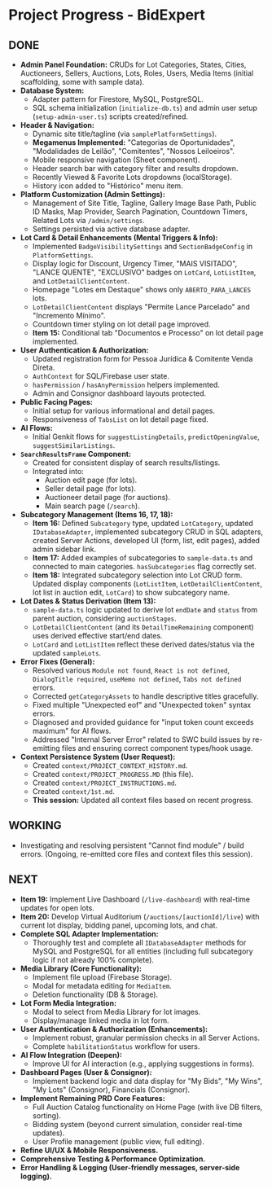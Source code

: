 
# Project Progress - BidExpert

## DONE
- **Admin Panel Foundation:** CRUDs for Lot Categories, States, Cities, Auctioneers, Sellers, Auctions, Lots, Roles, Users, Media Items (initial scaffolding, some with sample data).
- **Database System:**
    - Adapter pattern for Firestore, MySQL, PostgreSQL.
    - SQL schema initialization (`initialize-db.ts`) and admin user setup (`setup-admin-user.ts`) scripts created/refined.
- **Header & Navigation:**
    - Dynamic site title/tagline (via `samplePlatformSettings`).
    - **Megamenus Implemented:** "Categorias de Oportunidades", "Modalidades de Leilão", "Comitentes", "Nossos Leiloeiros".
    - Mobile responsive navigation (Sheet component).
    - Header search bar with category filter and results dropdown.
    - Recently Viewed & Favorite Lots dropdowns (localStorage).
    - History icon added to "Histórico" menu item.
- **Platform Customization (Admin Settings):**
    - Management of Site Title, Tagline, Gallery Image Base Path, Public ID Masks, Map Provider, Search Pagination, Countdown Timers, Related Lots via `/admin/settings`.
    - Settings persisted via active database adapter.
- **Lot Card & Detail Enhancements (Mental Triggers & Info):**
    *   Implemented `BadgeVisibilitySettings` and `SectionBadgeConfig` in `PlatformSettings`.
    *   Display logic for Discount, Urgency Timer, "MAIS VISITADO", "LANCE QUENTE", "EXCLUSIVO" badges on `LotCard`, `LotListItem`, and `LotDetailClientContent`.
    *   Homepage "Lotes em Destaque" shows only `ABERTO_PARA_LANCES` lots.
    *   `LotDetailClientContent` displays "Permite Lance Parcelado" and "Incremento Mínimo".
    *   Countdown timer styling on lot detail page improved.
    *   **Item 15:** Conditional tab "Documentos e Processo" on lot detail page implemented.
- **User Authentication & Authorization:**
    - Updated registration form for Pessoa Jurídica & Comitente Venda Direta.
    - `AuthContext` for SQL/Firebase user state.
    - `hasPermission` / `hasAnyPermission` helpers implemented.
    - Admin and Consignor dashboard layouts protected.
- **Public Facing Pages:**
    *   Initial setup for various informational and detail pages.
    *   Responsiveness of `TabsList` on lot detail page fixed.
- **AI Flows:**
    *   Initial Genkit flows for `suggestListingDetails`, `predictOpeningValue`, `suggestSimilarListings`.
- **`SearchResultsFrame` Component:**
    *   Created for consistent display of search results/listings.
    *   Integrated into:
        *   Auction edit page (for lots).
        *   Seller detail page (for lots).
        *   Auctioneer detail page (for auctions).
        *   Main search page (`/search`).
- **Subcategory Management (Items 16, 17, 18):**
    *   **Item 16:** Defined `Subcategory` type, updated `LotCategory`, updated `IDatabaseAdapter`, implemented subcategory CRUD in SQL adapters, created Server Actions, developed UI (form, list, edit pages), added admin sidebar link.
    *   **Item 17:** Added examples of subcategories to `sample-data.ts` and connected to main categories. `hasSubcategories` flag correctly set.
    *   **Item 18:** Integrated subcategory selection into Lot CRUD form. Updated display components (`LotListItem`, `LotDetailClientContent`, lot list in auction edit, `LotCard`) to show subcategory name.
- **Lot Dates & Status Derivation (Item 13):**
    *   `sample-data.ts` logic updated to derive lot `endDate` and `status` from parent auction, considering `auctionStages`.
    *   `LotDetailClientContent` (and its `DetailTimeRemaining` component) uses derived effective start/end dates.
    *   `LotCard` and `LotListItem` reflect these derived dates/status via the updated `sampleLots`.
- **Error Fixes (General):**
    *   Resolved various `Module not found`, `React is not defined`, `DialogTitle required`, `useMemo not defined`, `Tabs not defined` errors.
    *   Corrected `getCategoryAssets` to handle descriptive titles gracefully.
    *   Fixed multiple "Unexpected eof" and "Unexpected token" syntax errors.
    *   Diagnosed and provided guidance for "input token count exceeds maximum" for AI flows.
    *   Addressed "Internal Server Error" related to SWC build issues by re-emitting files and ensuring correct component types/hook usage.
- **Context Persistence System (User Request):**
    *   Created `context/PROJECT_CONTEXT_HISTORY.md`.
    *   Created `context/PROJECT_PROGRESS.MD` (this file).
    *   Created `context/PROJECT_INSTRUCTIONS.md`.
    *   Created `context/1st.md`.
    *   **This session:** Updated all context files based on recent progress.

## WORKING
- Investigating and resolving persistent "Cannot find module" / build errors. (Ongoing, re-emitted core files and context files this session).

## NEXT
- **Item 19:** Implement Live Dashboard (`/live-dashboard`) with real-time updates for open lots.
- **Item 20:** Develop Virtual Auditorium (`/auctions/[auctionId]/live`) with current lot display, bidding panel, upcoming lots, and chat.
- **Complete SQL Adapter Implementation:**
    *   Thoroughly test and complete all `IDatabaseAdapter` methods for MySQL and PostgreSQL for all entities (including full subcategory logic if not already 100% complete).
- **Media Library (Core Functionality):**
    *   Implement file upload (Firebase Storage).
    *   Modal for metadata editing for `MediaItem`.
    *   Deletion functionality (DB & Storage).
- **Lot Form Media Integration:**
    *   Modal to select from Media Library for lot images.
    *   Display/manage linked media in lot form.
- **User Authentication & Authorization (Enhancements):**
    *   Implement robust, granular permission checks in all Server Actions.
    *   Complete `habilitationStatus` workflow for users.
- **AI Flow Integration (Deepen):**
    *   Improve UI for AI interaction (e.g., applying suggestions in forms).
- **Dashboard Pages (User & Consignor):**
    *   Implement backend logic and data display for "My Bids", "My Wins", "My Lots" (Consignor), Financials (Consignor).
- **Implement Remaining PRD Core Features:**
    *   Full Auction Catalog functionality on Home Page (with live DB filters, sorting).
    *   Bidding system (beyond current simulation, consider real-time updates).
    *   User Profile management (public view, full editing).
- **Refine UI/UX & Mobile Responsiveness.**
- **Comprehensive Testing & Performance Optimization.**
- **Error Handling & Logging (User-friendly messages, server-side logging).**
